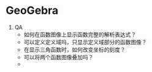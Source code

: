 # GeoGebra
1. QA
    - 如何在函数图像上显示函数完整的解析表达式？
    - 可以定义定义域吗，只显示定义域部分的函数图像？
    - 在显示三角函数时，如何改变坐标的刻度？
    - 可以将两个函数图像叠加吗？
    - 

